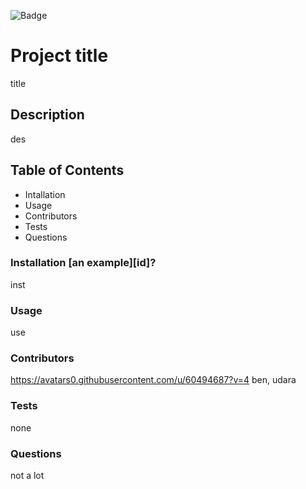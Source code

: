 
![Badge](https://img.shields.io/badge/licence-MIT-brightgreen)

# Project title
title

## Description
des

## Table of Contents
- Intallation
- Usage
- Contributors
- Tests
- Questions

### Installation [an example][id]?
inst

### Usage
use

### Contributors
https://avatars0.githubusercontent.com/u/60494687?v=4
ben, udara

### Tests
none

### Questions
not a lot


